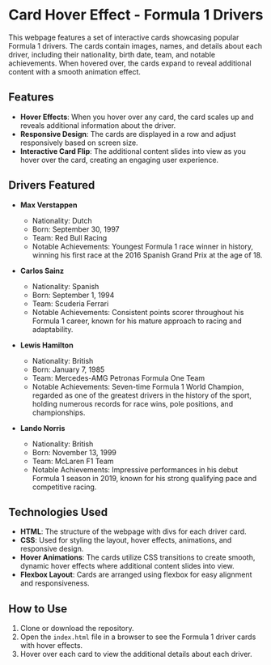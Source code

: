 # Card Hover Effect - Formula 1 Drivers

This webpage features a set of interactive cards showcasing popular Formula 1 drivers. The cards contain images, names, and details about each driver, including their nationality, birth date, team, and notable achievements. When hovered over, the cards expand to reveal additional content with a smooth animation effect.

## Features

- **Hover Effects**: When you hover over any card, the card scales up and reveals additional information about the driver.
- **Responsive Design**: The cards are displayed in a row and adjust responsively based on screen size.
- **Interactive Card Flip**: The additional content slides into view as you hover over the card, creating an engaging user experience.

## Drivers Featured

- **Max Verstappen**  
  - Nationality: Dutch  
  - Born: September 30, 1997  
  - Team: Red Bull Racing  
  - Notable Achievements: Youngest Formula 1 race winner in history, winning his first race at the 2016 Spanish Grand Prix at the age of 18.

- **Carlos Sainz**  
  - Nationality: Spanish  
  - Born: September 1, 1994  
  - Team: Scuderia Ferrari  
  - Notable Achievements: Consistent points scorer throughout his Formula 1 career, known for his mature approach to racing and adaptability.

- **Lewis Hamilton**  
  - Nationality: British  
  - Born: January 7, 1985  
  - Team: Mercedes-AMG Petronas Formula One Team  
  - Notable Achievements: Seven-time Formula 1 World Champion, regarded as one of the greatest drivers in the history of the sport, holding numerous records for race wins, pole positions, and championships.

- **Lando Norris**  
  - Nationality: British  
  - Born: November 13, 1999  
  - Team: McLaren F1 Team  
  - Notable Achievements: Impressive performances in his debut Formula 1 season in 2019, known for his strong qualifying pace and competitive racing.

## Technologies Used

- **HTML**: The structure of the webpage with divs for each driver card.
- **CSS**: Used for styling the layout, hover effects, animations, and responsive design.
- **Hover Animations**: The cards utilize CSS transitions to create smooth, dynamic hover effects where additional content slides into view.
- **Flexbox Layout**: Cards are arranged using flexbox for easy alignment and responsiveness.

## How to Use

1. Clone or download the repository.
2. Open the `index.html` file in a browser to see the Formula 1 driver cards with hover effects.
3. Hover over each card to view the additional details about each driver.


